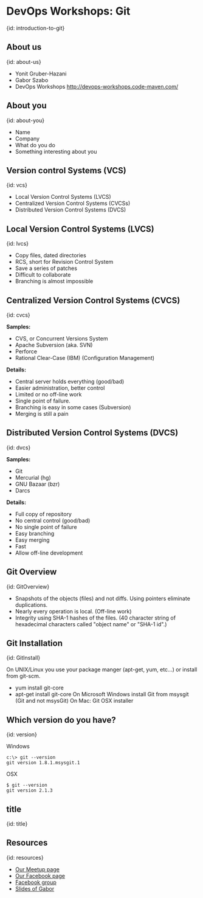 # DevOps Workshops: Git
{id: introduction-to-git}

## About us
{id: about-us}

* Yonit Gruber-Hazani
* Gabor Szabo
* DevOps Workshops http://devops-workshops.code-maven.com/

## About you
{id: about-you}

* Name
* Company
* What do you do
* Something interesting about you

## Version control Systems (VCS)
{id: vcs}

* Local Version Control Systems (LVCS)
* Centralized Version Control Systems (CVCSs)
* Distributed Version Control Systems (DVCS)

## Local Version Control Systems (LVCS)
{id: lvcs}

* Copy files, dated directories
* RCS, short for Revision Control System
* Save a series of patches
* Difficult to collaborate
* Branching is almost impossible

## Centralized Version Control Systems (CVCS)
{id: cvcs}

**Samples:**
* CVS, or Concurrent Versions System
* Apache Subversion (aka. SVN)
* Perforce
* Rational Clear-Case (IBM) (Configuration Management)

**Details:** 
* Central server holds everything (good/bad)
* Easier administration, better control
* Limited or no off-line work
* Single point of failure.
* Branching is easy in some cases (Subversion)
* Merging is still a pain

## Distributed Version Control Systems (DVCS)
{id: dvcs}

**Samples:**
* Git
* Mercurial (hg)
* GNU Bazaar (bzr)
* Darcs

**Details:** 
* Full copy of repository
* No central control (good/bad)
* No single point of failure
* Easy branching
* Easy merging
* Fast
* Allow off-line development

## Git Overview
{id: GitOverview}

* Snapshots of the objects (files) and not diffs. Using pointers eliminate duplications.
* Nearly every operation is local. (Off-line work)
* Integrity using SHA-1 hashes of the files. (40 character string of hexadecimal characters called "object name" or "SHA-1 id".)

## Git Installation
{id: GitInstall}

On UNIX/Linux you use your package manger (apt-get, yum, etc...) or install from git-scm.
* yum install git-core
* apt-get install git-core
On Microsoft Windows install Git from msysgit (Git and not msysGit)
On Mac: Git OSX installer

## Which version do you have?
{id: version}

Windows

```
c:\> git --version
git version 1.8.1.msysgit.1
```

OSX

```
$ git --version
git version 2.1.3
```

## title
{id: title}


## Resources
{id: resources}

* [Our Meetup page](https://www.meetup.com/Code-Mavens/)
* [Our Facebook page](https://www.facebook.com/Devops.Workshops)
* [Facebook group](https://www.facebook.com/groups/188753948553382/)
* [Slides of Gabor](https://code-maven.com/slides/git/)


